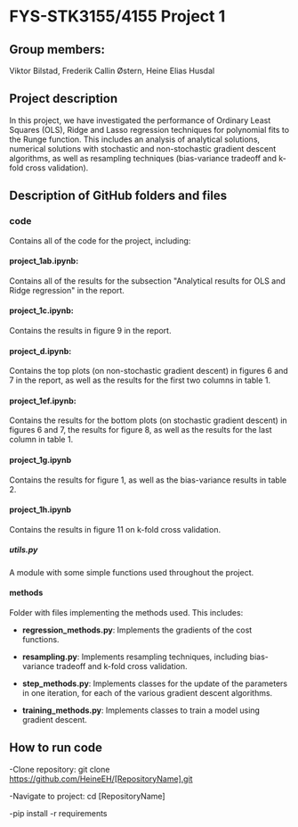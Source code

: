 # FYS-STK3155/4155 Project 1

## Group members: 

Viktor Bilstad, Frederik Callin Østern, Heine Elias Husdal

## Project description

In this project, we have investigated the performance of Ordinary Least Squares (OLS), Ridge and Lasso regression techniques for polynomial fits to the Runge function. This includes an analysis of analytical solutions, numerical solutions with stochastic and non-stochastic gradient descent algorithms, as well as resampling techniques (bias-variance tradeoff and k-fold cross validation). 

## Description of GitHub folders and files

### code

Contains all of the code for the project, including: 

#### project_1ab.ipynb: 

Contains all of the results for the subsection "Analytical results for OLS and Ridge regression" in the report. 

#### project_1c.ipynb: 

Contains the results in figure 9 in the report. 

#### project_d.ipynb: 

Contains the top plots (on non-stochastic gradient descent) in figures 6 and 7 in the report, as well as the results for the first two columns in table 1. 

#### project_1ef.ipynb: 

Contains the results for the bottom plots (on stochastic gradient descent) in figures 6 and 7, the results for figure 8, as well as the results for the last column in table 1. 

#### project_1g.ipynb

Contains the results for figure 1, as well as the bias-variance results in table 2. 

#### project_1h.ipynb

Contains the results in figure 11 on k-fold cross validation. 

##### utils.py

A module with some simple functions used throughout the project. 

#### methods

Folder with files implementing the methods used. This includes: 

- **regression_methods.py**: Implements the gradients of the cost functions. 

- **resampling.py**: Implements resampling techniques, including bias-variance tradeoff and k-fold cross validation. 
- **step_methods.py**: Implements classes for the update of the parameters in one iteration, for each of the various gradient descent algorithms. 
- **training_methods.py**: Implements classes to train a model using gradient descent. 


## How to run code

-Clone repository: git clone https://github.com/HeineEH/[RepositoryName].git

-Navigate to project:
cd [RepositoryName]

-pip install -r requirements






